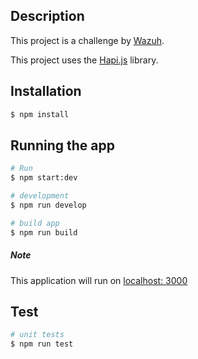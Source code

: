 ## Description
This project is a challenge by [Wazuh](https://wazuh.com/).

This project uses the [Hapi.js](https://hapi.dev/tutorials/gettingstarted/?lang=en_US) library.
## Installation

```bash
$ npm install
```

## Running the app

```bash
# Run
$ npm start:dev

# development
$ npm run develop

# build app
$ npm run build
```
##### Note
This application will run on [localhost: 3000](https://wazuh.com/)

## Test

```bash
# unit tests
$ npm run test
```
